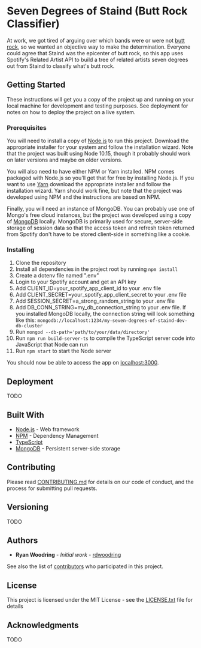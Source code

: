 # Seven Degrees of Staind (Butt Rock Classifier)

At work, we got tired of arguing over which bands were or were not [butt rock](https://www.urbandictionary.com/define.php?term=Butt%20Rock), so we wanted an objective way to make the determination. Everyone could agree that Staind was the epicenter of butt rock, so this app uses Spotify's Related Artist API to build a tree of related artists seven degrees out from Staind to classify what's butt rock.

## Getting Started

These instructions will get you a copy of the project up and running on your local machine for development and testing purposes. See deployment for notes on how to deploy the project on a live system.

### Prerequisites

You will need to install a copy of [Node.js](https://nodejs.org/en/download/) to run this project. Download the appropriate installer for your system and follow the installation wizard. Note that the project was built using Node 10.15, though it probably should work on later versions and maybe on older versions.

You will also need to have either NPM or Yarn installed. NPM comes packaged with Node.js so you'll get that for free by installing Node.js. If you want to use [Yarn](https://yarnpkg.com/en/docs/install) download the appropriate installer and follow the installation wizard. Yarn should work fine, but note that the project was developed using NPM and the instructions are based on NPM.

Finally, you will need an instance of MongoDB. You can probably use one of Mongo's free cloud instances, but the project was developed using a copy of [MongoDB](https://www.mongodb.com/download-center/community) locally. MongoDB is primarily used for secure, server-side storage of session data so that the access token and refresh token returned from Spotify don't have to be stored client-side in something like a cookie.

### Installing

1. Clone the repository
2. Install all dependencies in the project root by running `npm install`
3. Create a dotenv file named ".env"
4. Login to your Spotify account and get an API key
5. Add CLIENT_ID=your_spotify_app_client_id to your .env file
6. Add CLIENT_SECRET=your_spotify_app_client_secret to your .env file
7. Add SESSION_SECRET=a_strong_random_string to your .env file
8. Add DB_CONN_STRING=my_db_connection_string to your .env file. If you installed MongoDB locally, the connection string will look something like this: `mongodb://localhost:1234/my-seven-degrees-of-staind-dev-db-cluster`
9. Run `mongod --db-path='path/to/your/data/directory'`
10. Run `npm run build-server-ts` to compile the TypeScript server code into JavaScript that Node can run
11. Run `npm start` to start the Node server

You should now be able to access the app on [localhost:3000](localhost:3000).

## Deployment

TODO

## Built With

* [Node.js](https://nodejs.org/) - Web framework
* [NPM](https://www.npmjs.com/) - Dependency Management
* [TypeScript](https://www.typescriptlang.org/)
* [MongoDB](https://www.mongodb.com/) - Persistent server-side storage

## Contributing

Please read [CONTRIBUTING.md](CONTRIBUTING.md) for details on our code of conduct, and the process for submitting pull requests.

## Versioning

TODO 

## Authors

* **Ryan Woodring** - *Initial work* - [rdwoodring](https://github.com/rdwoodring)

See also the list of [contributors](https://github.com/rdwoodring/seven-degrees-of-staind) who participated in this project.

## License

This project is licensed under the MIT License - see the [LICENSE.txt](LICENSE.txt) file for details

## Acknowledgments

TODO